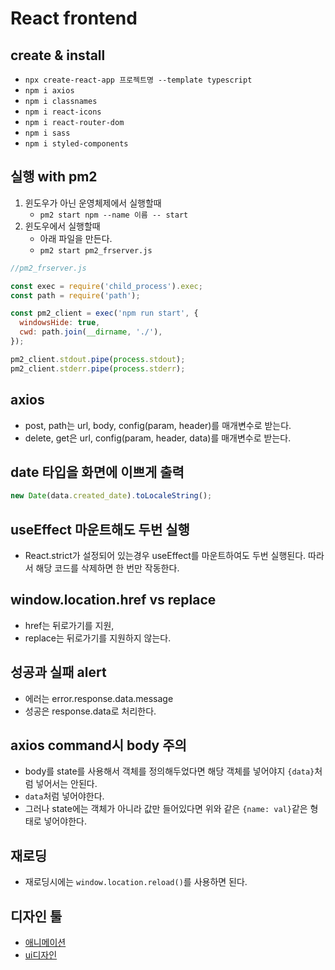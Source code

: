 # React frontend

## create & install

- `npx create-react-app 프로젝트명 --template typescript`
- `npm i axios`
- `npm i classnames`
- `npm i react-icons`
- `npm i react-router-dom`
- `npm i sass`
- `npm i styled-components`

## 실행 with pm2

1. 윈도우가 아닌 운영체제에서 실행할때
   - `pm2 start npm --name 이름 -- start`
2. 윈도우에서 실행할때
   - 아래 파일을 만든다.
   - `pm2 start pm2_frserver.js`

```javascript
//pm2_frserver.js

const exec = require('child_process').exec;
const path = require('path');

const pm2_client = exec('npm run start', {
  windowsHide: true,
  cwd: path.join(__dirname, './'),
});

pm2_client.stdout.pipe(process.stdout);
pm2_client.stderr.pipe(process.stderr);
```

## axios

- post, path는 url, body, config(param, header)를 매개변수로 받는다.
- delete, get은 url, config(param, header, data)를 매개변수로 받는다.

## date 타입을 화면에 이쁘게 출력

```typescript
new Date(data.created_date).toLocaleString();
```

## useEffect 마운트해도 두번 실행

- React.strict가 설정되어 있는경우 useEffect를 마운트하여도 두번 실행된다. 따라서 해당 코드를 삭제하면 한 번만 작동한다.

## window.location.href vs replace

- href는 뒤로가기를 지원,
- replace는 뒤로가기를 지원하지 않는다.

## 성공과 실패 alert

- 에러는 error.response.data.message
- 성공은 response.data로 처리한다.

## axios command시 body 주의

- body를 state를 사용해서 객체를 정의해두었다면 해당 객체를 넣어야지 `{data}`처럼 넣어서는 안된다.
- `data`처럼 넣어야한다.
- 그러나 state에는 객체가 아니라 값만 들어있다면 위와 같은 `{name: val}`같은 형태로 넣어야한다.

## 재로딩

- 재로딩시에는 `window.location.reload()`를 사용하면 된다.

## 디자인 툴

- [애니메이션](https://www.framer.com/motion/)
- [ui디자인](https://mui.com/material-ui/all-components/)
